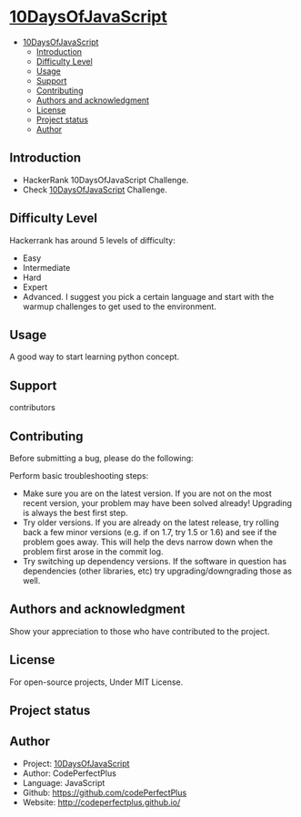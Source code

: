 # [10DaysOfJavaScript](https://www.hackerrank.com/domains/tutorials/10-days-of-javascript)

- [10DaysOfJavaScript](#10daysofjavascript)
  - [Introduction](#introduction)
  - [Difficulty Level](#difficulty-level)
  - [Usage](#usage)
  - [Support](#support)
  - [Contributing](#contributing)
  - [Authors and acknowledgment](#authors-and-acknowledgment)
  - [License](#license)
  - [Project status](#project-status)
  - [Author](#author)

## Introduction

- HackerRank 10DaysOfJavaScript Challenge.
- Check [10DaysOfJavaScript](https://www.hackerrank.com/domains/tutorials/10-days-of-javascript) Challenge.

## Difficulty Level

Hackerrank has around 5 levels of difficulty:

- Easy
- Intermediate
- Hard
- Expert
- Advanced.
I suggest you pick a certain language and start with the warmup challenges to get used to the environment.

## Usage

A good way to start learning python concept.

## Support

contributors

## Contributing

Before submitting a bug, please do the following:

Perform basic troubleshooting steps:

- Make sure you are on the latest version. If you are not on the most recent version, your problem may have been solved already! Upgrading is always the best first step.
- Try older versions. If you are already on the latest release, try rolling back a few minor versions (e.g. if on 1.7, try 1.5 or 1.6) and see if the problem goes away. This will help the devs narrow down when the problem first arose in the commit log.
- Try switching up dependency versions. If the software in question has dependencies (other libraries, etc) try upgrading/downgrading those as well.

## Authors and acknowledgment

Show your appreciation to those who have contributed to the project.

## License

For open-source projects, Under MIT License.

## Project status

## Author

- Project: [10DaysOfJavaScript](https://www.hackerrank.com/domains/tutorials/10-days-of-javascript)
- Author: CodePerfectPlus
- Language: JavaScript
- Github: <https://github.com/codePerfectPlus>
- Website: <http://codeperfectplus.github.io/>
